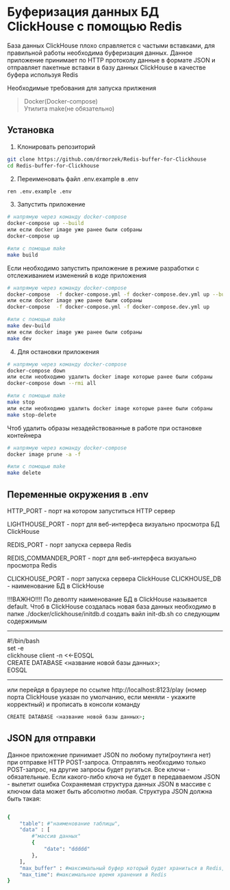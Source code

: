 # Буферизация данных  БД ClickHouse с помощью Redis

База данных ClickHouse плохо справляется с частыми вставками, для правильной работы необходима буферизация данных. Данное приложение принимает по HTTP протоколу данные в формате JSON и отправляет пакетные вставки в базу данных ClickHouse в качестве буфера используя Redis

Необходимые требования для запуска прилжения

> Docker(Docker-compose)  
> Утилита make(не обязательно)  

## Установка

1. Клонировать репозиторий
```bash
git clone https://github.com/drmorzek/Redis-buffer-for-Clickhouse
cd Redis-buffer-for-Clickhouse
```

2. Переименовать файл .env.example в .env
```bash
ren .env.example .env
```

3. Запустить приложение
```bash
# напрямую через команду docker-compose
docker-compose up --build
или если docker image уже ранее были собраны
docker-compose up

#или c помощью make
make build

```

Если необходимо запустить приложение в режиме разработки с отслеживанием изменений в коде приложения
```bash
# напрямую через команду docker-compose
docker-compose  -f docker-compose.yml -f docker-compose.dev.yml up --build
или если docker image уже ранее были собраны
docker-compose  -f docker-compose.yml -f docker-compose.dev.yml up

#или c помощью make
make dev-build
или если docker image уже ранее были собраны
make dev

```

4. Для остановки приложения

```bash
# напрямую через команду docker-compose
docker-compose down 
или если необходимо удалить docker image которые ранее были собраны
docker-compose down --rmi all

#или c помощью make
make stop
или если необходимо удалить docker image которые ранее были собраны
make stop-delete

```

Чтоб удалить образы незадействованные в работе при остановке контейнера
```bash
# напрямую через команду docker-compose
docker image prune -a -f

#или c помощью make
make delete
```

## Переменные окружения в .env

HTTP_PORT - порт на котором запуститься HTTP сервер

LIGHTHOUSE_PORT - порт для веб-интерфеса визуально просмотра БД ClickHouse

REDIS_PORT - порт запуска сервера Redis

REDIS_COMMANDER_PORT - порт для веб-интерфеса визуально просмотра Redis


CLICKHOUSE_PORT - порт запуска сервера ClickHouse
CLICKHOUSE_DB - наименование БД в ClickHouse

!!!ВАЖНО!!!!
По деволту наименование БД в ClickHouse называется default.
Чтоб в ClickHouse создалась новая база данных необходимо в папке ./docker/clickhouse/initdb.d создать вайл init-db.sh со следующим содержимым
__________________________________________________
#!/bin/bash  
set -e  
clickhouse client -n <<-EOSQL  
    CREATE DATABASE <название новой базы данных>;  
EOSQL
__________________________________________________

или перейдя в браузере по ссылке http://localhost:8123/play (номер порта ClickHouse указан по умолчанию, если меняли - укажите корректный) и прописать в консоли команду
```bash
CREATE DATABASE <название новой базы данных>;
```

## JSON для отправки

Данное приложение принимает JSON по любому пути(роутинга нет) при отправке HTTP POST-запроса.
Отправлять необходимо только POST-запрос, на другие запросы будет ругаться.
Все ключи - обязательные. Если какого-либо ключа не будет в передаваемом JSON - вылетит ошибка
Сохраняемая структура данных JSON в массиве с ключом data может быть абсолютно любая.
Структура JSON должна быть такая:
```bash

{
    "table": #"наименование таблицы",
    "data" : [
        #"массив данных"
        {
            "date": "ddddd"
        },
    ],
    "max_buffer" : #максимальный буфер который будет храниться в Redis,
    "max_time": #максимальное время хранения в Redis
}

```




